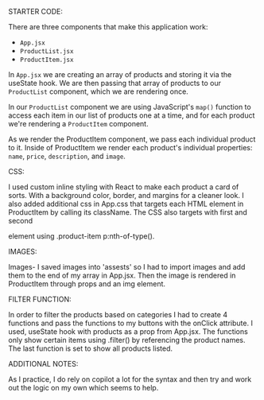 STARTER CODE:

There are three components that make this application work:
- ``App.jsx``
- ``ProductList.jsx``
- ``ProductItem.jsx``

In ``App.jsx`` we are creating an array of products and storing it via the useState hook. We are then passing that array of products to our ``ProductList`` component, which we are rendering once.

In our ``ProductList`` component we are using JavaScript's ``map()`` function to access each item in our list of products one at a time, and for each product we're rendering a ``ProductItem`` component.

As we render the ProductItem component, we pass each individual product to it. Inside of ProductItem we render each product's individual properties: ``name``, ``price``, ``description``, and ``image``.

CSS:

I used custom inline styling with React to make each product a card of sorts. With a background color, border, and margins for a cleaner look. I also added additional css in App.css that targets each HTML element in ProductItem by calling its className. The CSS also targets with first and second <p> element using .product-item p:nth-of-type().

IMAGES:

Images- I saved images into 'assests' so I had to import images and add them to the end of my array in App.jsx. Then the image is rendered in ProductItem through props and an img element.

FILTER FUNCTION:

In order to filter the products based on categories I had to create 4 functions and pass the functions to my buttons with the onClick attribute. I used, useState hook with products as a prop from App.jsx. The functions only show certain items using .filter() by referencing the product names. The last function is set to show all products listed.

ADDITIONAL NOTES:

As I practice, I do rely on copilot a lot for the syntax and then try and work out the logic on my own which seems to help. 

